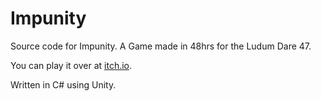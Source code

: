 # Impunity

Source code for Impunity. A Game made in 48hrs for the Ludum Dare 47.

You can play it over at [itch.io](https://haustgeirr.itch.io/impunity).

Written in C# using Unity.